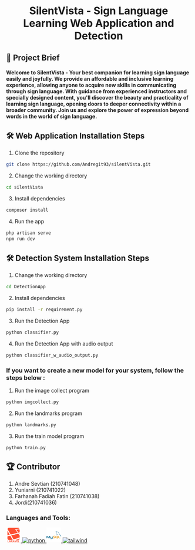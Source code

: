 <h1 align="center">SilentVista - Sign Language Learning Web Application and Detection</h1>
<h2>🔭 Project Brief</h2>

#### Welcome to SilentVista - Your best companion for learning sign language easily and joyfully. We provide an affordable and inclusive learning experience, allowing anyone to acquire new skills in communicating through sign language. With guidance from experienced instructors and specially designed content, you'll discover the beauty and practicality of learning sign language, opening doors to deeper connectivity within a broader community. Join us and explore the power of expression beyond words in the world of sign language.

## 🛠️ Web Application Installation Steps

1. Clone the repository

```bash
git clone https://github.com/Andregit93/silentVista.git
```

2. Change the working directory

```bash
cd silentVista
```

3. Install dependencies

```bash
composer install
```

4. Run the app

```bash
php artisan serve
npm run dev
```

## 🛠️ Detection System Installation Steps

1. Change the working directory

```bash
cd DetectionApp
```

2. Install dependencies

```bash
pip install -r requirement.py
```

3. Run the Detection App

```bash
python classifier.py
```

4. Run the Detection App with audio output

```bash
python classifier_w_audio_output.py
```

### If you want to create a new model for your system, follow the steps below : 

1. Run the image collect program

```bash
python imgcollect.py
```

2. Run the landmarks program

```bash
python landmarks.py
```

3. Run the train model program 

```bash
python train.py
```


## 🏆 Contributor

1. Andre Sevtian (210741048)
2. Yuniarni (210741022)
3. Farhanah Fadiah Fatin (210741038)
4. Jordi(210741036)

<h3 align="left">Languages and Tools:</h3>
<p align="left"><a href="https://laravel.com/" target="_blank" rel="noreferrer"> <img src="https://raw.githubusercontent.com/devicons/devicon/master/icons/laravel/laravel-plain-wordmark.svg" alt="laravel" width="40" height="40"/> </a> <a href="https://www.python.org/" target="_blank" rel="noreferrer"> <img src="https://cdn.jsdelivr.net/gh/devicons/devicon/icons/python/python-original-wordmark.svg" alt="python" width="40" height="40"/> </a> <a href="https://www.mysql.com/" target="_blank" rel="noreferrer"> <img src="https://raw.githubusercontent.com/devicons/devicon/master/icons/mysql/mysql-original-wordmark.svg" alt="mysql" width="40" height="40"/> </a> <a href="https://tailwindcss.com/" target="_blank" rel="noreferrer"> <img src="https://www.vectorlogo.zone/logos/tailwindcss/tailwindcss-icon.svg" alt="tailwind" width="40" height="40"/> </a> </p>
